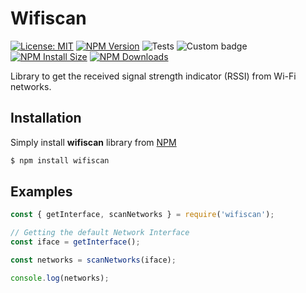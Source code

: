 # Wifiscan

[![License: MIT](https://img.shields.io/badge/License-MIT-yellow.svg)](https://github.com/ferreirad08/wifiscan/blob/main/LICENSE)
[![NPM Version](https://badgen.net/npm/v/express)](https://npmjs.org/package/express)
![Tests](https://github.com/ferreirad08/wifiscan/actions/workflows/tests.yml/badge.svg)
![Custom badge](https://img.shields.io/endpoint?url=https%3A%2F%2Fjsonblob.com%2Fapi%2FjsonBlob%2F1048771169276411904)
[![NPM Install Size](https://badgen.net/packagephobia/install/express)](https://packagephobia.com/result?p=express)
[![NPM Downloads](https://badgen.net/npm/dm/express)](https://npmcharts.com/compare/express?minimal=true)

Library to get the received signal strength indicator (RSSI) from Wi-Fi networks.

## Installation

Simply install **wifiscan** library from [NPM](https://www.npmjs.com/package/wifiscan)

```bash
$ npm install wifiscan
```

## Examples

```javascript
const { getInterface, scanNetworks } = require('wifiscan');

// Getting the default Network Interface
const iface = getInterface();

const networks = scanNetworks(iface);

console.log(networks);
```
